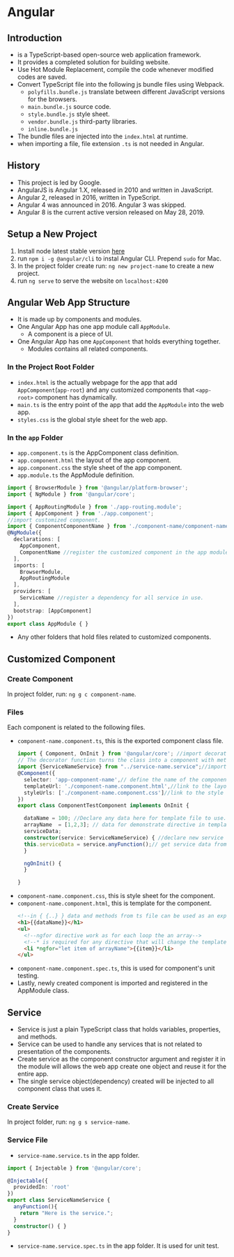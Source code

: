 # Angular

## Introduction
* is a TypeScript-based open-source web application framework.
* It provides a completed solution for building website.
* Use Hot Module Replacement, compile the code whenever modified codes are saved.
* Convert TypeScript file into the following js bundle files using Webpack.
  * ``polyfills.bundle.js`` translate between different JavaScript versions for the browsers.
  * ``main.bundle.js`` source code.
  * ``style.bundle.js`` style sheet.
  * ``vendor.bundle.js`` third-party libraries.
  * ``inline.bundle.js``
* The bundle files are injected into the ``index.html`` at runtime.
* when importing a file, file extension ``.ts`` is not needed in Angular.


## History
* This project is led by Google.
* AngularJS is Angular 1.X, released in 2010 and written in JavaScript.
* Angular 2, released in 2016, written in TypeScript.
* Angular 4 was announced in 2016. Angular 3 was skipped.
* Angular 8 is the current active version released on May 28, 2019.


## Setup a New Project
1. Install node latest stable version [here](https://nodejs.org/en/)
2. run ``npm i -g @angular/cli`` to instal Angular CLI. Prepend ``sudo`` for Mac.
3. In the project folder create run: ``ng new project-name`` to create a new project.
4. run ``ng serve`` to serve the website on ``localhost:4200``

## Angular Web App Structure
* It is made up by components and modules.
* One Angular App has one app module call ``AppModule``.
  * A component is a piece of UI.
* One Angular App has one ``AppComponent`` that holds everything together.
  * Modules contains all related components.

### In the Project Root Folder
* ``index.html`` is the actually webpage for the app that add ``AppComponent``(``app-root``) and any customized components that ``<app-root>`` component has dynamically.
* ``main.ts`` is the entry point of the app that add the ``AppModule`` into the web app.
* ``styles.css`` is the global style sheet for the web app.

### In the ``app`` Folder
* ``app.component.ts`` is the AppComponent class definition.
* ``app.component.html`` the layout of the app component.
* ``app.component.css`` the style sheet of the app component.
* ``app.module.ts`` the AppModule definition.
```typescript
import { BrowserModule } from '@angular/platform-browser';
import { NgModule } from '@angular/core';

import { AppRoutingModule } from './app-routing.module';
import { AppComponent } from './app.component';
//import customized component.
import { ComponentComponentName } from './component-name/component-name.component';
@NgModule({
  declarations: [
    AppComponent,
    ComponentName //register the customized component in the app module.
  ],
  imports: [
    BrowserModule,
    AppRoutingModule
  ],
  providers: [
    ServiceName //register a dependency for all service in use.
  ],
  bootstrap: [AppComponent]
})
export class AppModule { }
```
* Any other folders that hold files related to customized components.

## Customized Component
### Create Component
In project folder, run: ``ng g c component-name``.

### Files
Each component is related to the following files.
* ``component-name.component.ts``, this is the exported component class file.
  ```typescript
  import { Component, OnInit } from '@angular/core'; //import decorator.
  // The decorator function turns the class into a component with meta data.
  import {ServiceNameService} from "../service-name.service";//import service
  @Component({
    selector: 'app-component-name',// define the name of the component tag in app component html file.
    templateUrl: './component-name.component.html',//link to the layout of the component.
    styleUrls: ['./component-name.component.css']//link to the style sheet of the component.
  })
  export class ComponentTestComponent implements OnInit {

    dataName = 100; //Declare any data here for template file to use.
    arrayName  = [1,2,3]; // data for demonstrate directive in template.
    serviceData;
    constructor(service: ServiceNameService) { //declare new service object and pass it as an argument.
    this.serviceData = service.anyFunction();// get service data from service method.
    }

    ngOnInit() {
    }

  }
  ```
* ``component-name.component.css``, this is style sheet for the component.
* ``component-name.component.html``, this is template for the component.
  ```html
  <!--in { {..} } data and methods from ts file can be used as an expression.-->
  <h1>{{dataName}}</h1>
  <ul>
    <!--ngfor directive work as for each loop the an array-->
    <!--* is required for any directive that will change the template structure-->
    <li *ngfor="let item of arrayName">{{item}}</li>
  </ul>
  ```
* ``component-name.component.spec.ts``, this is used for component's unit testing.
* Lastly, newly created component is imported and registered in the AppModule class.

## Service
* Service is just a plain TypeScript class that holds variables, properties, and methods.
* Service can be used to handle any services that is not related to presentation of the components.
* Create service as the component constructor argument and register it in the module will allows the web app create one object and reuse it for the entire app.
* The single service object(dependency) created will be injected to all component class that uses it.

### Create Service
In project folder, run: ``ng g s service-name``.

### Service File
* ``service-name.service.ts`` in the app folder.
```typescript
import { Injectable } from '@angular/core';

@Injectable({
  providedIn: 'root'
})
export class ServiceNameService {
  anyFunction(){
    return "Here is the service.";
  }
  constructor() { }
}
```
* ``service-name.service.spec.ts`` in the app folder. It is used for unit test.
